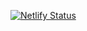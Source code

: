 [![Netlify Status](https://api.netlify.com/api/v1/badges/1466522c-4dd7-464d-90f3-043873f18ae1/deploy-status)](https://app.netlify.com/sites/diven/deploys)